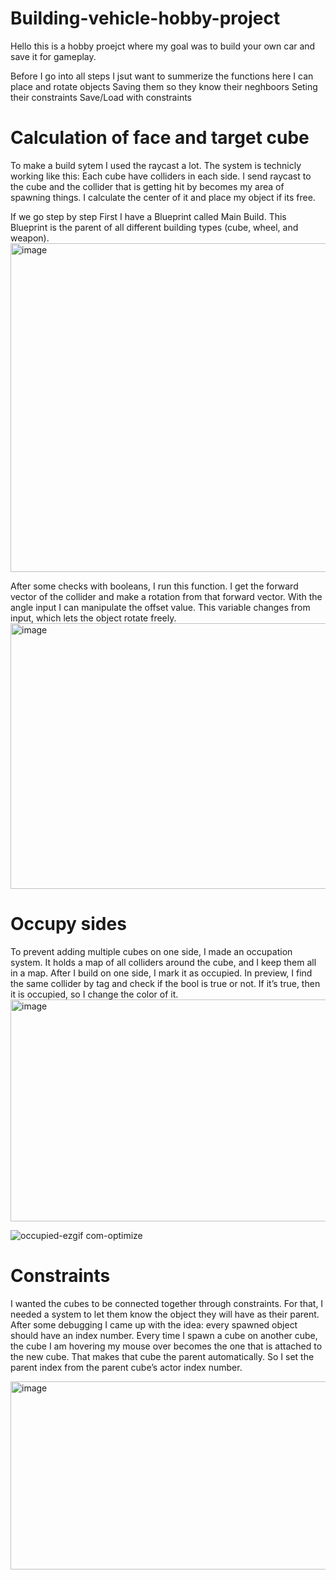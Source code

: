 # Building-vehicle-hobby-project

Hello this is a hobby proejct where my goal was to build your own car and save it for gameplay. 

Before I go into all steps I jsut want to summerize the functions here
I can place and rotate objects 
Saving them so they know their neghboors 
Seting their constraints
Save/Load with constraints

# Calculation of face and target cube

To make a build sytem I used the raycast a lot. The system is technicly working like this: Each cube have colliders in each side. I send raycast to the cube and the collider that is getting hit by becomes my area of spawning things. I calculate the center of it and place my object if its free. 

If we go step by step
First I have a Blueprint called Main Build. This Blueprint is the parent of all different building types (cube, wheel, and weapon). 
<img width="769" height="526" alt="image" src="https://github.com/user-attachments/assets/49f3cff0-78e8-45d6-bf47-ae2a9268d69b" />

After some checks with booleans, I run this function. I get the forward vector of the collider and make a rotation from that forward vector. With the angle input I can manipulate the offset value. This variable changes from input, which lets the object rotate freely.
<img width="745" height="425" alt="image" src="https://github.com/user-attachments/assets/7722bf45-df39-4964-91ff-34de679637d2" />

# Occupy sides
To prevent adding multiple cubes on one side, I made an occupation system. It holds a map of all colliders around the cube, and I keep them all in a map. After I build on one side, I mark it as occupied. In preview, I find the same collider by tag and check if the bool is true or not. If it’s true, then it is occupied, so I change the color of it.
<img width="776" height="355" alt="image" src="https://github.com/user-attachments/assets/8fa190a3-8ce1-4be9-92b1-0a3b58c7f35b" />

![occupied-ezgif com-optimize](https://github.com/user-attachments/assets/199753b2-c277-4f08-9bba-97f2396a5730)

# Constraints
I wanted the cubes to be connected together through constraints. For that, I needed a system to let them know the object they will have as their parent. After some debugging I came up with the idea: every spawned object should have an index number. Every time I spawn a cube on another cube, the cube I am hovering my mouse over becomes the one that is attached to the new cube. That makes that cube the parent automatically. So I set the parent index from the parent cube’s actor index number.

<img width="635" height="301" alt="image" src="https://github.com/user-attachments/assets/6a31eb82-2a51-4bf0-81e4-cb7fa638a95f" />





